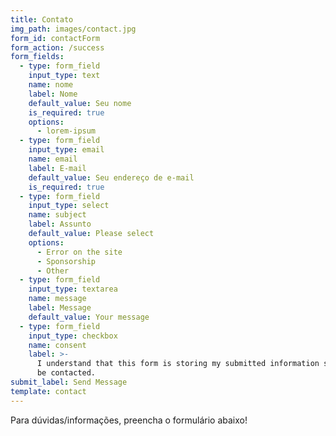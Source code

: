 ```yaml
---
title: Contato
img_path: images/contact.jpg
form_id: contactForm
form_action: /success
form_fields:
  - type: form_field
    input_type: text
    name: nome
    label: Nome
    default_value: Seu nome
    is_required: true
    options:
      - lorem-ipsum
  - type: form_field
    input_type: email
    name: email
    label: E-mail
    default_value: Seu endereço de e-mail
    is_required: true
  - type: form_field
    input_type: select
    name: subject
    label: Assunto
    default_value: Please select
    options:
      - Error on the site
      - Sponsorship
      - Other
  - type: form_field
    input_type: textarea
    name: message
    label: Message
    default_value: Your message
  - type: form_field
    input_type: checkbox
    name: consent
    label: >-
      I understand that this form is storing my submitted information so I can
      be contacted.
submit_label: Send Message
template: contact
---
```

Para dúvidas/informações, preencha o formulário abaixo!
